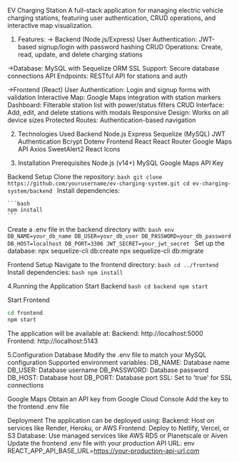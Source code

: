 EV Charging Station 
A full-stack application for managing electric vehicle charging stations, featuring user authentication, CRUD operations, and interactive map visualization.

1. Features:
-> Backend (Node.js/Express)
    User Authentication: JWT-based signup/login with password hashing
    CRUD Operations: Create, read, update, and delete charging stations

->Database: MySQL with Sequelize ORM
  SSL Support: Secure database connections
  API Endpoints: RESTful API for stations and auth

->Frontend (React)
  User Authentication: Login and signup forms with validation
  Interactive Map: Google Maps integration with station markers
  Dashboard: Filterable station list with power/status filters
  CRUD Interface: Add, edit, and delete stations with modals
  Responsive Design: Works on all device sizes
  Protected Routes: Authentication-based navigation

2. Technologies Used
  Backend
  Node.js
  Express
  Sequelize (MySQL)
  JWT Authentication
  Bcrypt
  Dotenv
  Frontend
  React
  React Router
  Google Maps API
  Axios
  SweetAlert2
  React Icons

3. Installation
  Prerequisites
    Node.js (v14+)
    MySQL
    Google Maps API Key

  Backend Setup
    Clone the repository:
    ```bash
    git clone https://github.com/yourusername/ev-charging-system.git
    cd ev-charging-system/backend
    ```
    Install dependencies:
    
    ```bash
    npm install
    ```
   Create a .env file in the backend directory with:
    ```bash
     env
    DB_NAME=your_db_name
    DB_USER=your_db_user
    DB_PASSWORD=your_db_password
    DB_HOST=localhost
    DB_PORT=3306
    JWT_SECRET=your_jwt_secret
    ```
   Set up the database:
    npx sequelize-cli db:create
    npx sequelize-cli db:migrate
  
  Frontend Setup
    Navigate to the frontend directory:
    ```bash
    cd ../frontend
    ```
    Install dependencies:
    ```bash
    npm install
    ```

4.Running the Application
  Start Backend
    ```bash
    cd backend
    npm start
    ```
    
  Start Frontend
  ```bash
  cd frontend
  npm start
```

  The application will be available at:
  Backend: http://localhost:5000
  Frontend: http://localhost:5143

5.Configuration
Database
    Modify the .env file to match your MySQL configuration
    Supported environment variables:
    DB_NAME: Database name
    DB_USER: Database username 
    DB_PASSWORD: Database password
    DB_HOST: Database host
    DB_PORT: Database port
    SSL: Set to 'true' for SSL connections

Google Maps
  Obtain an API key from Google Cloud Console
  Add the key to the frontend .env file



Deployment
The application can be deployed using:
Backend: Host on services like Render, Heroku, or AWS
Frontend: Deploy to Netlify, Vercel, or S3
Database: Use managed services like AWS RDS or Planetscale or Aiven
Update the frontend .env file with your production API URL:
env
REACT_APP_API_BASE_URL=https://your-production-api-url.com
